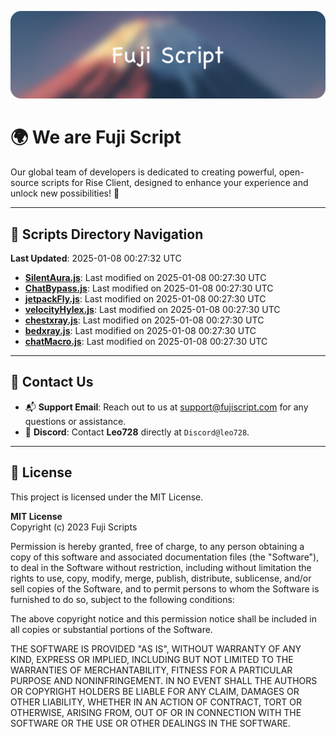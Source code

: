 ![Banner](.github/b.webp)

# 🌍 **We are Fuji Script**

Our global team of developers is dedicated to creating powerful, open-source scripts for Rise Client, designed to enhance your experience and unlock new possibilities! 🌟

---
<!-- SCRIPTS_NAVIGATION_START -->
## 📂 **Scripts Directory Navigation**

**Last Updated**: 2025-01-08 00:27:32 UTC

- **[SilentAura.js](scripts/SilentAura.js)**: Last modified on 2025-01-08 00:27:30 UTC
- **[ChatBypass.js](scripts/ChatBypass.js)**: Last modified on 2025-01-08 00:27:30 UTC
- **[jetpackFly.js](scripts/jetpackFly.js)**: Last modified on 2025-01-08 00:27:30 UTC
- **[velocityHylex.js](scripts/velocityHylex.js)**: Last modified on 2025-01-08 00:27:30 UTC
- **[chestxray.js](scripts/chestxray.js)**: Last modified on 2025-01-08 00:27:30 UTC
- **[bedxray.js](scripts/bedxray.js)**: Last modified on 2025-01-08 00:27:30 UTC
- **[chatMacro.js](scripts/chatMacro.js)**: Last modified on 2025-01-08 00:27:30 UTC

<!-- SCRIPTS_NAVIGATION_END -->

---

## 💬 **Contact Us**  
- 📬 **Support Email**: Reach out to us at [support@fujiscript.com](mailto:support@fujiscript.com) for any questions or assistance.  
- 💬 **Discord**: Contact **Leo728** directly at `Discord@leo728`.

---

## 📜 **License**

This project is licensed under the MIT License.  

**MIT License**  
Copyright (c) 2023 Fuji Scripts  

Permission is hereby granted, free of charge, to any person obtaining a copy of this software and associated documentation files (the "Software"), to deal in the Software without restriction, including without limitation the rights to use, copy, modify, merge, publish, distribute, sublicense, and/or sell copies of the Software, and to permit persons to whom the Software is furnished to do so, subject to the following conditions:  

The above copyright notice and this permission notice shall be included in all copies or substantial portions of the Software.  

THE SOFTWARE IS PROVIDED "AS IS", WITHOUT WARRANTY OF ANY KIND, EXPRESS OR IMPLIED, INCLUDING BUT NOT LIMITED TO THE WARRANTIES OF MERCHANTABILITY, FITNESS FOR A PARTICULAR PURPOSE AND NONINFRINGEMENT. IN NO EVENT SHALL THE AUTHORS OR COPYRIGHT HOLDERS BE LIABLE FOR ANY CLAIM, DAMAGES OR OTHER LIABILITY, WHETHER IN AN ACTION OF CONTRACT, TORT OR OTHERWISE, ARISING FROM, OUT OF OR IN CONNECTION WITH THE SOFTWARE OR THE USE OR OTHER DEALINGS IN THE SOFTWARE.  

